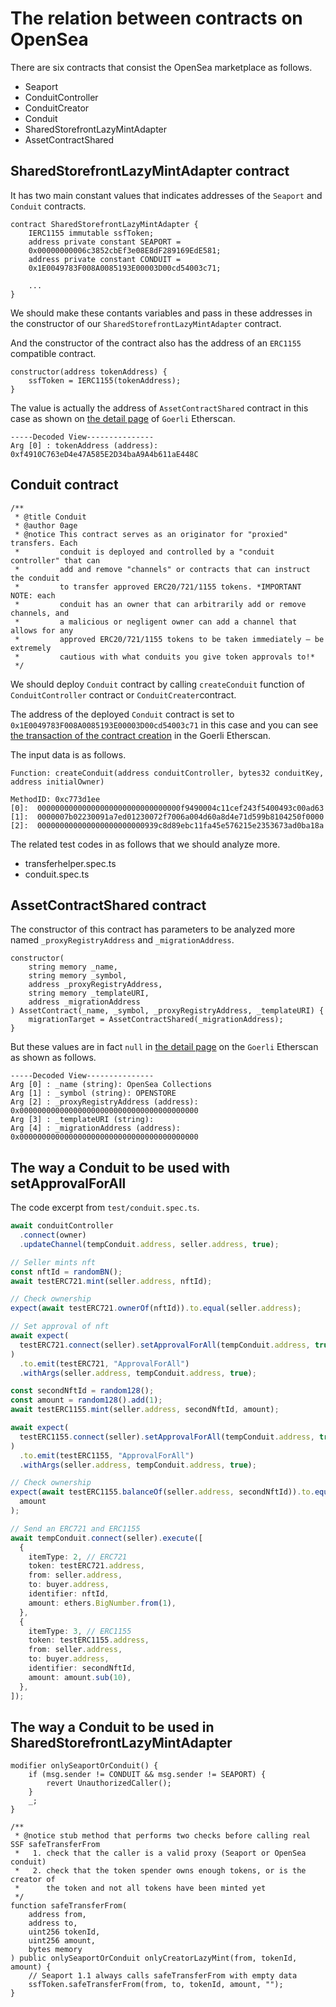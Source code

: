 # The relation between contracts on OpenSea

There are six contracts that consist the OpenSea marketplace as follows.
* Seaport
* ConduitController
* ConduitCreator
* Conduit
* SharedStorefrontLazyMintAdapter
* AssetContractShared

## SharedStorefrontLazyMintAdapter contract
It has two main constant values that indicates addresses of the `Seaport` and `Conduit` contracts.

```solidity
contract SharedStorefrontLazyMintAdapter {
    IERC1155 immutable ssfToken;
    address private constant SEAPORT =
    0x00000000006c3852cbEf3e08E8dF289169EdE581;
    address private constant CONDUIT =
    0x1E0049783F008A0085193E00003D00cd54003c71;

    ...
}
```

We should make these contants variables and pass in these addresses in the constructor of our `SharedStorefrontLazyMintAdapter` contract.

And the constructor of the contract also has the address of an `ERC1155` compatible contract.
```solidity
constructor(address tokenAddress) {
    ssfToken = IERC1155(tokenAddress);
}
```

The value is actually the address of `AssetContractShared` contract in this case as shown on [the detail page](https://goerli.etherscan.io/address/0x804159144AEFB1Dc17B171afCefA5B33746c722F#code) of `Goerli` Etherscan.
```
-----Decoded View---------------
Arg [0] : tokenAddress (address): 0xf4910C763eD4e47A585E2D34baA9A4b611aE448C
```

## Conduit contract
```solidity
/**
 * @title Conduit
 * @author 0age
 * @notice This contract serves as an originator for "proxied" transfers. Each
 *         conduit is deployed and controlled by a "conduit controller" that can
 *         add and remove "channels" or contracts that can instruct the conduit
 *         to transfer approved ERC20/721/1155 tokens. *IMPORTANT NOTE: each
 *         conduit has an owner that can arbitrarily add or remove channels, and
 *         a malicious or negligent owner can add a channel that allows for any
 *         approved ERC20/721/1155 tokens to be taken immediately — be extremely
 *         cautious with what conduits you give token approvals to!*
 */
```

We should deploy `Conduit` contract by calling `createConduit` function of `ConduitController` contract or `ConduitCreater`contract.

The address of the deployed `Conduit` contract is set to `0x1E0049783F008A0085193E00003D00cd54003c71` in this case and you can see [the transaction of the contract creation](https://goerli.etherscan.io/tx/0xbdd01e7fe6c10a76151f055261a0fe26c847a97b6d465040ee81fd75861d7f14) in the Goerli Etherscan.

The input data is as follows.
```
Function: createConduit(address conduitController, bytes32 conduitKey, address initialOwner)

MethodID: 0xc773d1ee
[0]:  00000000000000000000000000000000f9490004c11cef243f5400493c00ad63
[1]:  0000007b02230091a7ed01230072f7006a004d60a8d4e71d599b8104250f0000
[2]:  000000000000000000000000939c8d89ebc11fa45e576215e2353673ad0ba18a
```

The related test codes in as follows that we should analyze more.
* transferhelper.spec.ts
* conduit.spec.ts

## AssetContractShared contract
The constructor of this contract has parameters to be analyzed more named `_proxyRegistryAddress` and `_migrationAddress`.

```solidity
constructor(
    string memory _name,
    string memory _symbol,
    address _proxyRegistryAddress,
    string memory _templateURI,
    address _migrationAddress
) AssetContract(_name, _symbol, _proxyRegistryAddress, _templateURI) {
    migrationTarget = AssetContractShared(_migrationAddress);
}
```

But these values are in fact `null` in [the detail page](https://goerli.etherscan.io/address/0xf4910c763ed4e47a585e2d34baa9a4b611ae448c#code) on the `Goerli` Etherscan as shown as follows.
```
-----Decoded View---------------
Arg [0] : _name (string): OpenSea Collections
Arg [1] : _symbol (string): OPENSTORE
Arg [2] : _proxyRegistryAddress (address): 0x0000000000000000000000000000000000000000
Arg [3] : _templateURI (string): 
Arg [4] : _migrationAddress (address): 0x0000000000000000000000000000000000000000
```

## The way a Conduit to be used with setApprovalForAll
The code excerpt from `test/conduit.spec.ts`.

```typescript
await conduitController
  .connect(owner)
  .updateChannel(tempConduit.address, seller.address, true);

// Seller mints nft
const nftId = randomBN();
await testERC721.mint(seller.address, nftId);

// Check ownership
expect(await testERC721.ownerOf(nftId)).to.equal(seller.address);

// Set approval of nft
await expect(
  testERC721.connect(seller).setApprovalForAll(tempConduit.address, true)
)
  .to.emit(testERC721, "ApprovalForAll")
  .withArgs(seller.address, tempConduit.address, true);

const secondNftId = random128();
const amount = random128().add(1);
await testERC1155.mint(seller.address, secondNftId, amount);

await expect(
  testERC1155.connect(seller).setApprovalForAll(tempConduit.address, true)
)
  .to.emit(testERC1155, "ApprovalForAll")
  .withArgs(seller.address, tempConduit.address, true);

// Check ownership
expect(await testERC1155.balanceOf(seller.address, secondNftId)).to.equal(
  amount
);

// Send an ERC721 and ERC1155
await tempConduit.connect(seller).execute([
  {
    itemType: 2, // ERC721
    token: testERC721.address,
    from: seller.address,
    to: buyer.address,
    identifier: nftId,
    amount: ethers.BigNumber.from(1),
  },
  {
    itemType: 3, // ERC1155
    token: testERC1155.address,
    from: seller.address,
    to: buyer.address,
    identifier: secondNftId,
    amount: amount.sub(10),
  },
]);
```

## The way a Conduit to be used in SharedStorefrontLazyMintAdapter

```solidity
modifier onlySeaportOrConduit() {
    if (msg.sender != CONDUIT && msg.sender != SEAPORT) {
        revert UnauthorizedCaller();
    }
    _;
}

/**
 * @notice stub method that performs two checks before calling real SSF safeTransferFrom
 *   1. check that the caller is a valid proxy (Seaport or OpenSea conduit)
 *   2. check that the token spender owns enough tokens, or is the creator of
 *      the token and not all tokens have been minted yet
 */
function safeTransferFrom(
    address from,
    address to,
    uint256 tokenId,
    uint256 amount,
    bytes memory
) public onlySeaportOrConduit onlyCreatorLazyMint(from, tokenId, amount) {
    // Seaport 1.1 always calls safeTransferFrom with empty data
    ssfToken.safeTransferFrom(from, to, tokenId, amount, "");
}
```